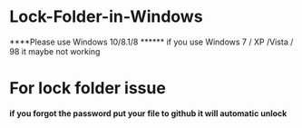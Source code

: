 # Lock-Folder-in-Windows
****Please use Windows 10/8.1/8 ****** if you use Windows 7 / XP /Vista / 98 it maybe not working

# For lock folder issue
****if you forgot the password put your file to github it will automatic unlock****
